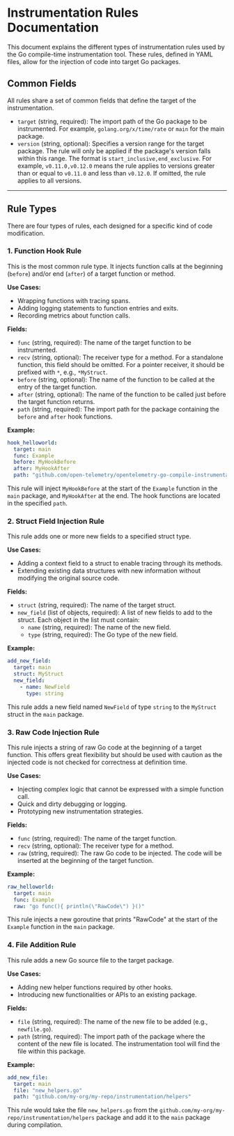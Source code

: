 # Instrumentation Rules Documentation

This document explains the different types of instrumentation rules used by the Go compile-time instrumentation tool. These rules, defined in YAML files, allow for the injection of code into target Go packages.

## Common Fields

All rules share a set of common fields that define the target of the instrumentation.

- `target` (string, required): The import path of the Go package to be instrumented. For example, `golang.org/x/time/rate` or `main` for the main package.
- `version` (string, optional): Specifies a version range for the target package. The rule will only be applied if the package's version falls within this range. The format is `start_inclusive,end_exclusive`. For example, `v0.11.0,v0.12.0` means the rule applies to versions greater than or equal to `v0.11.0` and less than `v0.12.0`. If omitted, the rule applies to all versions.

---

## Rule Types

There are four types of rules, each designed for a specific kind of code modification.

### 1. Function Hook Rule

This is the most common rule type. It injects function calls at the beginning (`before`) and/or end (`after`) of a target function or method.

**Use Cases:**
- Wrapping functions with tracing spans.
- Adding logging statements to function entries and exits.
- Recording metrics about function calls.

**Fields:**
- `func` (string, required): The name of the target function to be instrumented.
- `recv` (string, optional): The receiver type for a method. For a standalone function, this field should be omitted. For a pointer receiver, it should be prefixed with `*`, e.g., `*MyStruct`.
- `before` (string, optional): The name of the function to be called at the entry of the target function.
- `after` (string, optional): The name of the function to be called just before the target function returns.
- `path` (string, required): The import path for the package containing the `before` and `after` hook functions.

**Example:**
```yaml
hook_helloworld:
  target: main
  func: Example
  before: MyHookBefore
  after: MyHookAfter
  path: "github.com/open-telemetry/opentelemetry-go-compile-instrumentation/pkg/instrumentation/helloworld"
```
This rule will inject `MyHookBefore` at the start of the `Example` function in the `main` package, and `MyHookAfter` at the end. The hook functions are located in the specified `path`.

### 2. Struct Field Injection Rule

This rule adds one or more new fields to a specified struct type.

**Use Cases:**
- Adding a context field to a struct to enable tracing through its methods.
- Extending existing data structures with new information without modifying the original source code.

**Fields:**
- `struct` (string, required): The name of the target struct.
- `new_field` (list of objects, required): A list of new fields to add to the struct. Each object in the list must contain:
    - `name` (string, required): The name of the new field.
    - `type` (string, required): The Go type of the new field.

**Example:**
```yaml
add_new_field:
  target: main
  struct: MyStruct
  new_field:
    - name: NewField
      type: string
```
This rule adds a new field named `NewField` of type `string` to the `MyStruct` struct in the `main` package.

### 3. Raw Code Injection Rule

This rule injects a string of raw Go code at the beginning of a target function. This offers great flexibility but should be used with caution as the injected code is not checked for correctness at definition time.

**Use Cases:**
- Injecting complex logic that cannot be expressed with a simple function call.
- Quick and dirty debugging or logging.
- Prototyping new instrumentation strategies.

**Fields:**
- `func` (string, required): The name of the target function.
- `recv` (string, optional): The receiver type for a method.
- `raw` (string, required): The raw Go code to be injected. The code will be inserted at the beginning of the target function.

**Example:**
```yaml
raw_helloworld:
  target: main
  func: Example
  raw: "go func(){ println(\"RawCode\") }()"
```
This rule injects a new goroutine that prints "RawCode" at the start of the `Example` function in the `main` package.

### 4. File Addition Rule

This rule adds a new Go source file to the target package.

**Use Cases:**
- Adding new helper functions required by other hooks.
- Introducing new functionalities or APIs to an existing package.

**Fields:**
- `file` (string, required): The name of the new file to be added (e.g., `newfile.go`).
- `path` (string, required): The import path of the package where the content of the new file is located. The instrumentation tool will find the file within this package.

**Example:**
```yaml
add_new_file:
  target: main
  file: "new_helpers.go"
  path: "github.com/my-org/my-repo/instrumentation/helpers"
```
This rule would take the file `new_helpers.go` from the `github.com/my-org/my-repo/instrumentation/helpers` package and add it to the `main` package during compilation.
